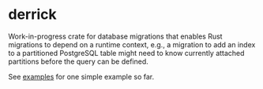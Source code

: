 # derrick

Work-in-progress crate for database migrations that enables Rust migrations to depend on a runtime
context, e.g., a migration to add an index to a partitioned PostgreSQL table might need to know
currently attached partitions before the query can be defined.

See [examples](./examples) for one simple example so far.
